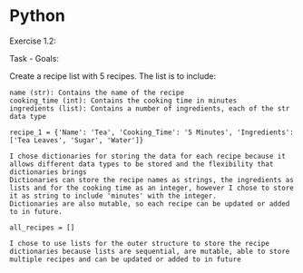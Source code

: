 # Python

Exercise 1.2:

Task - Goals:

Create a recipe list with 5 recipes. The list is to include:

    name (str): Contains the name of the recipe
    cooking_time (int): Contains the cooking time in minutes
    ingredients (list): Contains a number of ingredients, each of the str data type
    
    recipe_1 = {'Name': 'Tea', 'Cooking_Time': '5 Minutes', 'Ingredients':['Tea Leaves', 'Sugar', 'Water']}
    
    I chose dictionaries for storing the data for each recipe because it allows different data types to be stored and the flexibility that dictionaries brings
    Dictionaries can store the recipe names as strings, the ingredients as lists and for the cooking time as an integer, however I chose to store it as string to include 'minutes' with the integer.
    Dictionaries are also mutable, so each recipe can be updated or added to in future.
    
    all_recipes = []
  
    I chose to use lists for the outer structure to store the recipe dictionaries because lists are sequential, are mutable, able to store multiple recipes and can be updated or added to in future 

